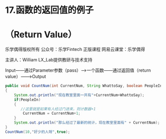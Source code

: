 

# 17.函数的返回值的例子

# （Return Value）

乐学偶得版权所有  公众号：乐学Fintech  正版课程 网易云课堂：乐学偶得 

主讲人：William  LX_Lab提供教研与技术支持



Input——通过Parameter参数（pass）——>一个函数——通过返回值（return value）———>Output

```java
public void CountNum(int CurrentNum, String WhattoSay, boolean PeopleIn)
{
    System.out.println("现在教室里面一共有"+CurrentNum+WhattoSay);
	if(PeopleIn)
    {
       //这里就是如果有人经过门进来，则计数器+1
        CurrentNum = CurrentNum+1;
    }
	System.out.println("那么经过了最新的统计，现在教室里面有" + CurrentNum);
}
CountNum(10,"好少的人呀",true);
```

